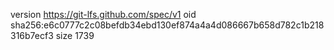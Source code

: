 version https://git-lfs.github.com/spec/v1
oid sha256:e6c0777c2c08befdb34ebd130ef874a4a4d086667b658d782c1b218316b7ecf3
size 1739
